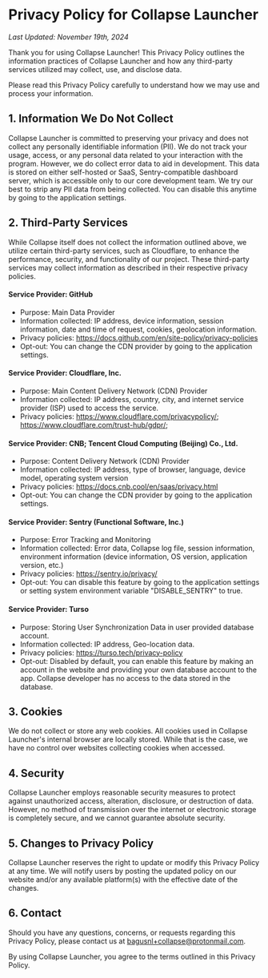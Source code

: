 # Privacy Policy for Collapse Launcher

_Last Updated: November 19th, 2024_

Thank you for using Collapse Launcher! This Privacy Policy outlines the information practices of Collapse Launcher and how any third-party services utilized may collect, use, and disclose data.

Please read this Privacy Policy carefully to understand how we may use and process your information.

## 1. Information We Do Not Collect

Collapse Launcher is committed to preserving your privacy and does not collect any personally identifiable information (PII). We do not track your usage, access, or any personal data related to your interaction with the program.
However, we do collect error data to aid in development. This data is stored on either self-hosted or SaaS, Sentry-compatible dashboard server, which is accessible only to our core development team. We try our best to strip any PII data from being collected. You can disable this anytime by going to the application settings.

## 2. Third-Party Services

While Collapse itself does not collect the information outlined above, we utilize certain third-party services, such as Cloudflare, to enhance the performance, security, and functionality of our project. These third-party services may collect information as described in their respective privacy policies.

#### Service Provider: GitHub
- Purpose: Main Data Provider
- Information collected: IP address, device information, session information, date and time of request, cookies, geolocation information.
- Privacy policies:
  https://docs.github.com/en/site-policy/privacy-policies
- Opt-out: You can change the CDN provider by going to the application settings.

#### Service Provider: Cloudflare, Inc.
- Purpose: Main Content Delivery Network (CDN) Provider
- Information collected: IP address, country, city, and internet service provider (ISP) used to access the service.
- Privacy policies: 
  https://www.cloudflare.com/privacypolicy/; https://www.cloudflare.com/trust-hub/gdpr/;

#### Service Provider: CNB; Tencent Cloud Computing (Beijing) Co., Ltd.
- Purpose: Content Delivery Network (CDN) Provider
- Information collected: IP address, type of browser, language, device model, operating system version
- Privacy policies:
  https://docs.cnb.cool/en/saas/privacy.html
- Opt-out: You can change the CDN provider by going to the application settings.

#### Service Provider: Sentry (Functional Software, Inc.)
- Purpose: Error Tracking and Monitoring
- Information collected: Error data, Collapse log file, session information, environment information (device information, OS version, application version, etc.)
- Privacy policies:
  https://sentry.io/privacy/
- Opt-out: You can disable this feature by going to the application settings or setting system environment variable "DISABLE_SENTRY" to true.

#### Service Provider: Turso 
- Purpose: Storing User Synchronization Data in user provided database account.
- Information collected: IP address, Geo-location data.
- Privacy policies:
  https://turso.tech/privacy-policy
- Opt-out: Disabled by default, you can enable this feature by making an account in the website and providing your own database account to the app. Collapse developer has no access to the data stored in the database.


## 3. Cookies

We do not collect or store any web cookies. All cookies used in Collapse Launcher's internal browser are locally stored. While that is the case, we have no control over websites collecting cookies when accessed.

## 4. Security

Collapse Launcher employs reasonable security measures to protect against unauthorized access, alteration, disclosure, or destruction of data. However, no method of transmission over the internet or electronic storage is completely secure, and we cannot guarantee absolute security.

## 5. Changes to Privacy Policy

Collapse Launcher reserves the right to update or modify this Privacy Policy at any time. We will notify users by posting the updated policy on our website and/or any available platform(s) with the effective date of the changes.

## 6. Contact

Should you have any questions, concerns, or requests regarding this Privacy Policy, please contact us at bagusnl+collapse@protonmail.com.

By using Collapse Launcher, you agree to the terms outlined in this Privacy Policy.

